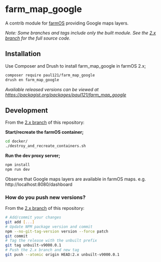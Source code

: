 # farm_map_google

A contrib module for [farmOS](https://farmos.org/) providing Google maps layers.

*Note: Some branches and tags include only the built module. See the [2.x branch][2.x branch] for the full source code.*

## Installation

Use Composer and Drush to install farm_map_google in farmOS 2.x;

```sh
composer require paul121/farm_map_google
drush en farm_map_google
```

*Available released versions can be viewed at https://packagist.org/packages/paul121/farm_map_google*

## Development

From the [2.x branch][2.x branch] of this repository:

**Start/recreate the farmOS container;**

```sh
cd docker/
./destroy_and_recreate_containers.sh
```

**Run the dev proxy server;**

```sh
npm install
npm run dev
```

Observe that Google maps layers are available in farmOS maps. e.g. http://localhost:8080/dashboard

### How do you push new versions?

From the [2.x branch][2.x branch] of this repository:

```sh
# Add/commit your changes
git add [...]
# Update NPM package version and commit
npm --no-git-tag-version version --force patch
git commit
# Tag the release with the unbuilt prefix
git tag unbuilt-v9000.0.1
# Push the 2.x branch and new tag
git push --atomic origin HEAD:2.x unbuilt-v9000.0.1
```

[2.x branch]: https://github.com/paul121/farm_map_google/tree/2.x
